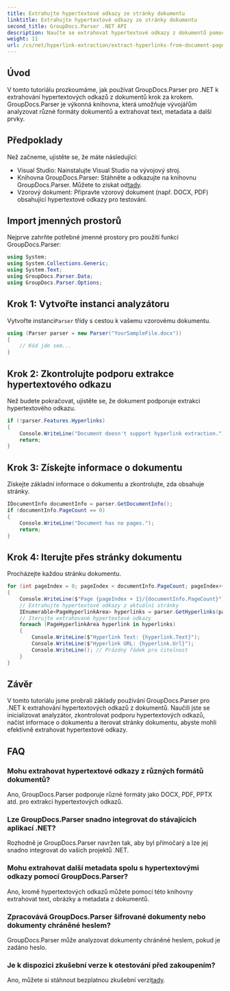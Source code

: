 ```yaml
---
title: Extrahujte hypertextové odkazy ze stránky dokumentu
linktitle: Extrahujte hypertextové odkazy ze stránky dokumentu
second_title: GroupDocs.Parser .NET API
description: Naučte se extrahovat hypertextové odkazy z dokumentů pomocí GroupDocs.Parser for .NET. Podrobný průvodce extrakcí hypertextových odkazů v C#.
weight: 11
url: /cs/net/hyperlink-extraction/extract-hyperlinks-from-document-page/
---
```

## Úvod
V tomto tutoriálu prozkoumáme, jak používat GroupDocs.Parser pro .NET k extrahování hypertextových odkazů z dokumentů krok za krokem. GroupDocs.Parser je výkonná knihovna, která umožňuje vývojářům analyzovat různé formáty dokumentů a extrahovat text, metadata a další prvky.
## Předpoklady
Než začneme, ujistěte se, že máte následující:
- Visual Studio: Nainstalujte Visual Studio na vývojový stroj.
-  Knihovna GroupDocs.Parser: Stáhněte a odkazujte na knihovnu GroupDocs.Parser. Můžete to získat od[tady](https://releases.groupdocs.com/parser/net/).
- Vzorový dokument: Připravte vzorový dokument (např. DOCX, PDF) obsahující hypertextové odkazy pro testování.

## Import jmenných prostorů
Nejprve zahrňte potřebné jmenné prostory pro použití funkcí GroupDocs.Parser:
```csharp
using System;
using System.Collections.Generic;
using System.Text;
using GroupDocs.Parser.Data;
using GroupDocs.Parser.Options;
```
## Krok 1: Vytvořte instanci analyzátoru
 Vytvořte instanci`Parser` třídy s cestou k vašemu vzorovému dokumentu.
```csharp
using (Parser parser = new Parser("YourSampleFile.docx"))
{
    // Kód jde sem...
}
```
## Krok 2: Zkontrolujte podporu extrakce hypertextového odkazu
Než budete pokračovat, ujistěte se, že dokument podporuje extrakci hypertextového odkazu.
```csharp
if (!parser.Features.Hyperlinks)
{
    Console.WriteLine("Document doesn't support hyperlink extraction.");
    return;
}
```
## Krok 3: Získejte informace o dokumentu
Získejte základní informace o dokumentu a zkontrolujte, zda obsahuje stránky.
```csharp
IDocumentInfo documentInfo = parser.GetDocumentInfo();
if (documentInfo.PageCount == 0)
{
    Console.WriteLine("Document has no pages.");
    return;
}
```
## Krok 4: Iterujte přes stránky dokumentu
Procházejte každou stránku dokumentu.
```csharp
for (int pageIndex = 0; pageIndex < documentInfo.PageCount; pageIndex++)
{
    Console.WriteLine($"Page {pageIndex + 1}/{documentInfo.PageCount}");
    // Extrahujte hypertextové odkazy z aktuální stránky
    IEnumerable<PageHyperlinkArea> hyperlinks = parser.GetHyperlinks(pageIndex);
    // Iterujte extrahované hypertextové odkazy
    foreach (PageHyperlinkArea hyperlink in hyperlinks)
    {
        Console.WriteLine($"Hyperlink Text: {hyperlink.Text}");
        Console.WriteLine($"Hyperlink URL: {hyperlink.Url}");
        Console.WriteLine(); // Prázdný řádek pro čitelnost
    }
}
```

## Závěr
V tomto tutoriálu jsme probrali základy používání GroupDocs.Parser pro .NET k extrahování hypertextových odkazů z dokumentů. Naučili jste se inicializovat analyzátor, zkontrolovat podporu hypertextových odkazů, načíst informace o dokumentu a iterovat stránky dokumentu, abyste mohli efektivně extrahovat hypertextové odkazy.

## FAQ
### Mohu extrahovat hypertextové odkazy z různých formátů dokumentů?
Ano, GroupDocs.Parser podporuje různé formáty jako DOCX, PDF, PPTX atd. pro extrakci hypertextových odkazů.
### Lze GroupDocs.Parser snadno integrovat do stávajících aplikací .NET?
Rozhodně je GroupDocs.Parser navržen tak, aby byl přímočarý a lze jej snadno integrovat do vašich projektů .NET.
### Mohu extrahovat další metadata spolu s hypertextovými odkazy pomocí GroupDocs.Parser?
Ano, kromě hypertextových odkazů můžete pomocí této knihovny extrahovat text, obrázky a metadata z dokumentů.
### Zpracovává GroupDocs.Parser šifrované dokumenty nebo dokumenty chráněné heslem?
GroupDocs.Parser může analyzovat dokumenty chráněné heslem, pokud je zadáno heslo.
### Je k dispozici zkušební verze k otestování před zakoupením?
 Ano, můžete si stáhnout bezplatnou zkušební verzi[tady](https://releases.groupdocs.com/).